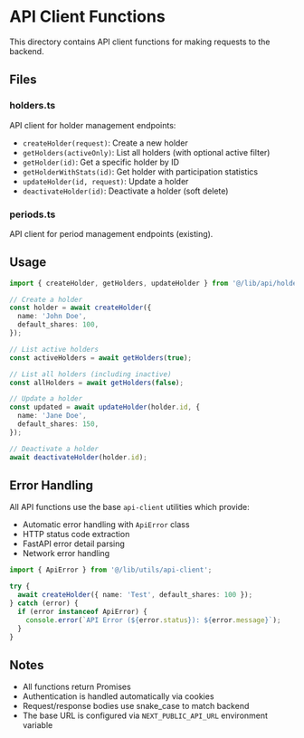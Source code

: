 # API Client Functions

This directory contains API client functions for making requests to the backend.

## Files

### holders.ts
API client for holder management endpoints:
- `createHolder(request)`: Create a new holder
- `getHolders(activeOnly)`: List all holders (with optional active filter)
- `getHolder(id)`: Get a specific holder by ID
- `getHolderWithStats(id)`: Get holder with participation statistics
- `updateHolder(id, request)`: Update a holder
- `deactivateHolder(id)`: Deactivate a holder (soft delete)

### periods.ts
API client for period management endpoints (existing).

## Usage

```typescript
import { createHolder, getHolders, updateHolder } from '@/lib/api/holders';

// Create a holder
const holder = await createHolder({
  name: 'John Doe',
  default_shares: 100,
});

// List active holders
const activeHolders = await getHolders(true);

// List all holders (including inactive)
const allHolders = await getHolders(false);

// Update a holder
const updated = await updateHolder(holder.id, {
  name: 'Jane Doe',
  default_shares: 150,
});

// Deactivate a holder
await deactivateHolder(holder.id);
```

## Error Handling

All API functions use the base `api-client` utilities which provide:
- Automatic error handling with `ApiError` class
- HTTP status code extraction
- FastAPI error detail parsing
- Network error handling

```typescript
import { ApiError } from '@/lib/utils/api-client';

try {
  await createHolder({ name: 'Test', default_shares: 100 });
} catch (error) {
  if (error instanceof ApiError) {
    console.error(`API Error (${error.status}): ${error.message}`);
  }
}
```

## Notes

- All functions return Promises
- Authentication is handled automatically via cookies
- Request/response bodies use snake_case to match backend
- The base URL is configured via `NEXT_PUBLIC_API_URL` environment variable
